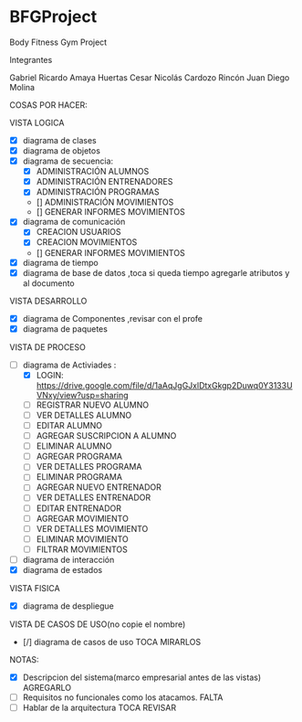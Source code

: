 # BFGProject
Body Fitness Gym Project

Integrantes

Gabriel Ricardo Amaya Huertas
Cesar Nicolás Cardozo Rincón
Juan Diego Molina

COSAS POR HACER:

VISTA LOGICA
- [X] diagrama de clases
- [X] diagrama de objetos 
- [X] diagrama de secuencia:
	- [X] ADMINISTRACIÓN ALUMNOS
	- [X] ADMINISTRACIÓN ENTRENADORES
	- [X] ADMINISTRACIÓN PROGRAMAS
	- []  ADMINISTRACIÓN MOVIMIENTOS
	- []  GENERAR INFORMES MOVIMIENTOS
- [X] diagrama de comunicación
	- [X] CREACION USUARIOS
	- [X] CREACION MOVIMIENTOS
	- [] GENERAR INFORMES MOVIMIENTOS
- [X] diagrama de tiempo
- [X] diagrama de base de datos ,toca si queda tiempo agregarle atributos y al documento

VISTA DESARROLLO
- [X] diagrama de Componentes ,revisar con el profe
- [X] diagrama de paquetes

VISTA DE PROCESO
- [ ] diagrama de Activiades :
	- [X] LOGIN: https://drive.google.com/file/d/1aAqJgGJxlDtxGkgp2Duwq0Y3133UVNxy/view?usp=sharing
	- [ ] REGISTRAR NUEVO ALUMNO
	- [ ] VER DETALLES ALUMNO
	- [ ] EDITAR ALUMNO
	- [ ] AGREGAR SUSCRIPCION A ALUMNO
	- [ ] ELIMINAR ALUMNO
	- [ ] AGREGAR PROGRAMA
	- [ ] VER DETALLES PROGRAMA
	- [ ] ELIMINAR PROGRAMA
	- [ ] AGREGAR NUEVO ENTRENADOR
	- [ ] VER DETALLES ENTRENADOR
	- [ ] EDITAR ENTRENADOR
	- [ ] AGREGAR MOVIMIENTO
	- [ ] VER DETALLES MOVIMIENTO
	- [ ] ELIMINAR MOVIMIENTO
	- [ ] FILTRAR MOVIMIENTOS
- [ ] diagrama de interacción
- [X] diagrama de estados

VISTA FISICA
- [X] diagrama de despliegue 

VISTA DE CASOS DE USO(no copie el nombre)
- [/] diagrama de casos de uso TOCA MIRARLOS


NOTAS:
- [X] Descripcion del sistema(marco empresarial antes de las vistas) AGREGARLO
- [ ] Requisitos no funcionales como los atacamos. FALTA
- [ ] Hablar de la arquitectura TOCA REVISAR
